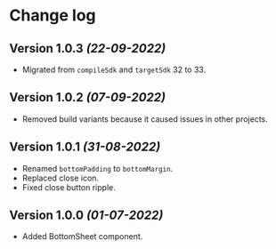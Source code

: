 # Change log

Version 1.0.3 *(22-09-2022)*
----------------------------
* Migrated from `compileSdk` and `targetSdk` 32 to 33.

Version 1.0.2 *(07-09-2022)*
----------------------------
* Removed build variants because it caused issues in other projects.

Version 1.0.1 *(31-08-2022)*
----------------------------
* Renamed `bottomPadding` to `bottomMargin`.
* Replaced close icon.
* Fixed close button ripple.

Version 1.0.0 *(01-07-2022)*
----------------------------
* Added BottomSheet component.